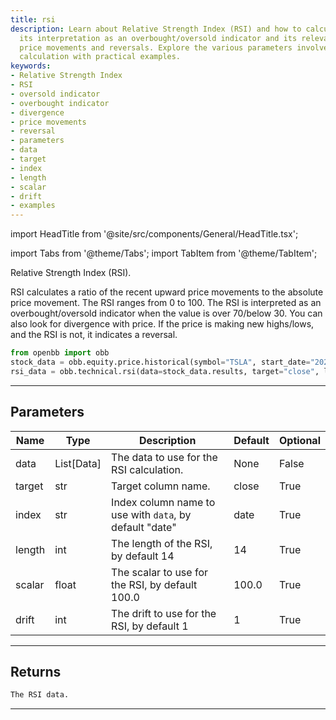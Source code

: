 ```yaml
---
title: rsi
description: Learn about Relative Strength Index (RSI) and how to calculate it. Understand
  its interpretation as an overbought/oversold indicator and its relevance in identifying
  price movements and reversals. Explore the various parameters involved in the RSI
  calculation with practical examples.
keywords:
- Relative Strength Index
- RSI
- oversold indicator
- overbought indicator
- divergence
- price movements
- reversal
- parameters
- data
- target
- index
- length
- scalar
- drift
- examples
---
```


import HeadTitle from '@site/src/components/General/HeadTitle.tsx';

<HeadTitle title="technical /rsi - Reference | OpenBB Platform Docs" />

<!-- markdownlint-disable MD012 MD031 MD033 -->

import Tabs from '@theme/Tabs';
import TabItem from '@theme/TabItem';

Relative Strength Index (RSI).

RSI calculates a ratio of the recent upward price movements to the absolute price
movement. The RSI ranges from 0 to 100.
The RSI is interpreted as an overbought/oversold indicator when
the value is over 70/below 30. You can also look for divergence with price. If
the price is making new highs/lows, and the RSI is not, it indicates a reversal.
```python
from openbb import obb
stock_data = obb.equity.price.historical(symbol="TSLA", start_date="2023-01-01", provider="fmp")
rsi_data = obb.technical.rsi(data=stock_data.results, target="close", length=14, scalar=100.0, drift=1)
```


---

## Parameters

<Tabs>
<TabItem value="standard" label="Standard">

| Name | Type | Description | Default | Optional |
| ---- | ---- | ----------- | ------- | -------- |
| data | List[Data] | The data to use for the RSI calculation. | None | False |
| target | str | Target column name. | close | True |
| index | str | Index column name to use with `data`, by default "date" | date | True |
| length | int | The length of the RSI, by default 14 | 14 | True |
| scalar | float | The scalar to use for the RSI, by default 100.0 | 100.0 | True |
| drift | int | The drift to use for the RSI, by default 1 | 1 | True |
</TabItem>

</Tabs>

---

## Returns

```python wordwrap
The RSI data.
```

---


